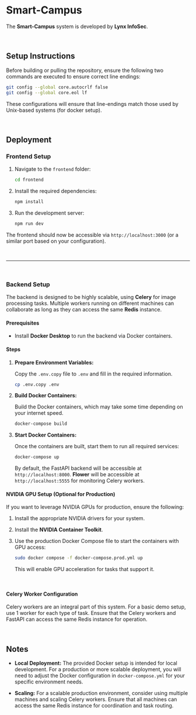 # Smart-Campus

The **Smart-Campus** system is developed by **Lynx InfoSec**.

<br>

## Setup Instructions

Before building or pulling the repository, ensure the following two commands are executed to ensure correct line endings:

```bash
git config --global core.autocrlf false
git config --global core.eol lf
```

These configurations will ensure that line-endings match those used by Unix-based systems (for docker setup).

<br>

## Deployment

### Frontend Setup

1. Navigate to the `frontend` folder:

   ```bash
   cd frontend
   ```

2. Install the required dependencies:

   ```bash
   npm install
   ```

3. Run the development server:

   ```bash
   npm run dev
   ```

The frontend should now be accessible via `http://localhost:3000` (or a similar port based on your configuration).

<br>

---

<br>

### Backend Setup

The backend is designed to be highly scalable, using **Celery** for image processing tasks. Multiple workers running on different machines can collaborate as long as they can access the same **Redis** instance.

#### Prerequisites

- Install **Docker Desktop** to run the backend via Docker containers.

#### Steps

1. **Prepare Environment Variables:**

   Copy the `.env.copy` file to `.env` and fill in the required information.

   ```bash
   cp .env.copy .env
   ```

2. **Build Docker Containers:**

   Build the Docker containers, which may take some time depending on your internet speed.

   ```bash
   docker-compose build
   ```

3. **Start Docker Containers:**

   Once the containers are built, start them to run all required services:

   ```bash
   docker-compose up
   ```

   By default, the FastAPI backend will be accessible at `http://localhost:8000`.
   **Flower** will be accessible at `http://localhost:5555` for monitoring Celery workers.


#### NVIDIA GPU Setup (Optional for Production)

If you want to leverage NVIDIA GPUs for production, ensure the following:

1. Install the appropriate NVIDIA drivers for your system.
2. Install the **NVIDIA Container Toolkit**.
3. Use the production Docker Compose file to start the containers with GPU access:

   ```bash
   sudo docker compose -f docker-compose.prod.yml up
   ```

   This will enable GPU acceleration for tasks that support it.

<br>

#### Celery Worker Configuration

Celery workers are an integral part of this system. For a basic demo setup, use 1 worker for each type of task. Ensure that the Celery workers and FastAPI can access the same Redis instance for operation.

<br>

## Notes

- **Local Deployment:** The provided Docker setup is intended for local development. For a production or more scalable deployment, you will need to adjust the Docker configuration in `docker-compose.yml` for your specific environment needs.

- **Scaling:** For a scalable production environment, consider using multiple machines and scaling Celery workers. Ensure that all machines can access the same Redis instance for coordination and task routing.

